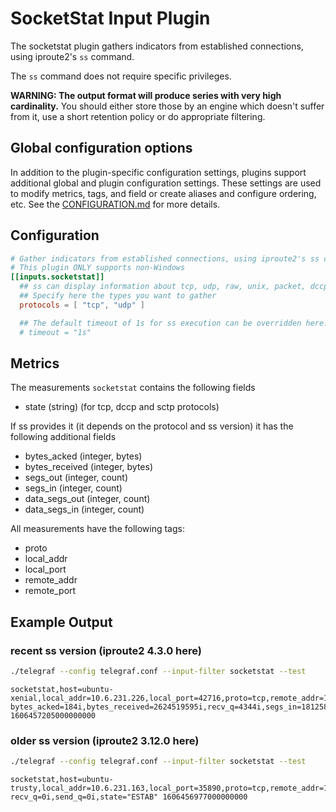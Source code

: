# SocketStat Input Plugin

The socketstat plugin gathers indicators from established connections, using
iproute2's `ss` command.

The `ss` command does not require specific privileges.

**WARNING: The output format will produce series with very high cardinality.**
You should either store those by an engine which doesn't suffer from it, use a
short retention policy or do appropriate filtering.

## Global configuration options <!-- @/docs/includes/plugin_config.md -->

In addition to the plugin-specific configuration settings, plugins support
additional global and plugin configuration settings. These settings are used to
modify metrics, tags, and field or create aliases and configure ordering, etc.
See the [CONFIGURATION.md][CONFIGURATION.md] for more details.

[CONFIGURATION.md]: ../../../docs/CONFIGURATION.md#plugins

## Configuration

```toml @sample.conf
# Gather indicators from established connections, using iproute2's ss command.
# This plugin ONLY supports non-Windows
[[inputs.socketstat]]
  ## ss can display information about tcp, udp, raw, unix, packet, dccp and sctp sockets
  ## Specify here the types you want to gather
  protocols = [ "tcp", "udp" ]

  ## The default timeout of 1s for ss execution can be overridden here:
  # timeout = "1s"
```

## Metrics

The measurements `socketstat` contains the following fields

- state (string) (for tcp, dccp and sctp protocols)

If ss provides it (it depends on the protocol and ss version) it has the
following additional fields

- bytes_acked (integer, bytes)
- bytes_received (integer, bytes)
- segs_out (integer, count)
- segs_in (integer, count)
- data_segs_out (integer, count)
- data_segs_in (integer, count)

All measurements have the following tags:

- proto
- local_addr
- local_port
- remote_addr
- remote_port

## Example Output

### recent ss version (iproute2 4.3.0 here)

```sh
./telegraf --config telegraf.conf --input-filter socketstat --test
```

```text
socketstat,host=ubuntu-xenial,local_addr=10.6.231.226,local_port=42716,proto=tcp,remote_addr=192.168.2.21,remote_port=80 bytes_acked=184i,bytes_received=2624519595i,recv_q=4344i,segs_in=1812580i,segs_out=661642i,send_q=0i,state="ESTAB" 1606457205000000000
```

### older ss version (iproute2 3.12.0 here)

```sh
./telegraf --config telegraf.conf --input-filter socketstat --test
```

```text
socketstat,host=ubuntu-trusty,local_addr=10.6.231.163,local_port=35890,proto=tcp,remote_addr=192.168.2.21,remote_port=80 recv_q=0i,send_q=0i,state="ESTAB" 1606456977000000000
```
